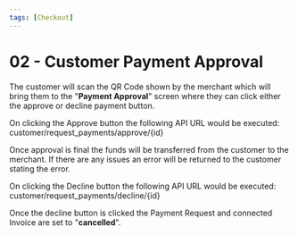 ```yaml
---
tags: [Checkout]
---
```


# 02 - Customer Payment Approval

The customer will scan the QR Code shown by the merchant which will bring them to the "**Payment Approval**" screen where they can click either the approve or decline payment button.

On clicking the Approve button the following API URL would be executed: customer/request_payments/approve/{id}

Once approval is final the funds will be transferred from the customer to the merchant. If there are any issues an error will be returned to the customer stating the error.

On clicking the Decline button the following API URL would be executed: customer/request_payments/decline/{id}

Once the decline button is clicked the Payment Request and connected Invoice are set to "**cancelled**".